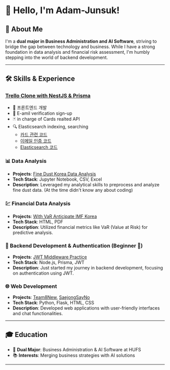 # 👋 Hello, I'm Adam-Junsuk!

## 🌱 About Me

I'm a **dual major in Business Administration and AI Software**, striving to bridge the gap between technology and business. While I have a strong foundation in data analysis and financial risk assessment, I'm humbly stepping into the world of backend development.

---

## 🛠 Skills & Experience

### [Trello Clone with NestJS & Prisma](https://github.com/Adam-Junsuk/trello_clone_nest_prisma)
- 🎨 프론트엔드 개발
- 📧 E-amil verification sign-up 
- 🃏 in charge of Cards realted API 
- 🔍 Elasticsearch indexing, searching
  - [카드 관련 코드](https://github.com/Adam-Junsuk/trello_clone_nest_prisma/blob/main/src/cards/cards.controller.ts)
  - [이메일 인증 코드](https://github.com/Adam-Junsuk/trello_clone_nest_prisma/blob/main/src/auth-email/auth.controller.ts)
  - [Elasticsearch 코드](https://github.com/Adam-Junsuk/trello_clone_nest_prisma/blob/main/src/search/search.service.ts)


### 📊 Data Analysis

- **Projects**: [Fine Dust Korea Data Analysis](https://github.com/Adam-Junsuk/FIne_Dust_Korea_Data_analysis)
- **Tech Stack**: Jupyter Notebook, CSV, Excel
- **Description**: Leveraged my analytical skills to preprocess and analyze fine dust data. (At the time didn't know any about coding)

### 💹 Financial Data Analysis

- **Projects**: [With VaR Anticipate IMF Korea](https://github.com/Adam-Junsuk/with_VaR_anticipate_IMF_Korea)
- **Tech Stack**: HTML, PDF
- **Description**: Utilized financial metrics like VaR (Value at Risk) for predictive analysis.

### 🔐 Backend Development & Authentication (Beginner 🌱)

- **Projects**: [JWT Middleware Practice](https://github.com/Adam-Junsuk/JWT-middleware-prac)
- **Tech Stack**: Node.js, Prisma, JWT
- **Description**: Just started my journey in backend development, focusing on authentication using JWT.

### 🌐 Web Development

- **Projects**: [Team8New](https://github.com/Adam-Junsuk/team8new), [SaejongSayNo](https://github.com/Adam-Junsuk/SaejongSayNo)
- **Tech Stack**: Python, Flask, HTML, CSS
- **Description**: Developed web applications with user-friendly interfaces and chat functionalities.

---

## 🎓 Education

- 🏫 **Dual Major**: Business Administration & AI Software at HUFS
- 📚 **Interests**: Merging business strategies with AI solutions

---
